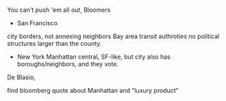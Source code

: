 <title>Bloomers</title>
<time datetime="2015-04-12T13:58:50-04:00"/>



You can't push 'em all out, Bloomers

* San Francisco

city borders, not annexing neighbors
Bay area transit authroties
no political structures larger than the county.

* New York
Manhattan central, SF-like, but city also has boroughs/neighbors, and they vote.

De Blasio, 

find bloomberg quote about Manhattan and "luxury product"


